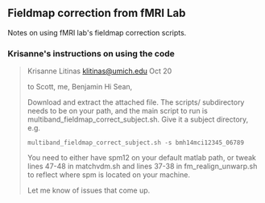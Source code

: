 <!--
@Author: Sean Ma <tehsheng>
@Date:   2017-11-29T13:45:30-05:00
@Email:  tehsheng@umich.edu
@Filename: README.md
@Last modified by:   tehsheng
@Last modified time: 2017-11-29T13:46:43-05:00
-->

## Fieldmap correction from fMRI Lab

Notes on using fMRI lab's fieldmap correction scripts.

### Krisanne's instructions on using the code

<blockquote>

Krisanne Litinas <klitinas@umich.edu>
Oct 20

to Scott, me, Benjamin
Hi Sean,

Download and extract the attached file.  The scripts/ subdirectory needs to be on your path, and the main script to run is multiband_fieldmap_correct_subject.sh.  Give it a subject directory, e.g.

`multiband_fieldmap_correct_subject.sh -s bmh14mci12345_06789`

You need to either have spm12 on your default matlab path, or tweak lines 47-48 in matchvdm.sh and lines 37-38 in fm_realign_unwarp.sh to reflect where spm is located on your machine.

Let me know of issues that come up.
</blockquote>

